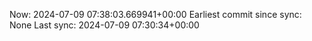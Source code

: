 Now: 2024-07-09 07:38:03.669941+00:00 Earliest commit since sync: None Last sync: 2024-07-09 07:30:34+00:00
